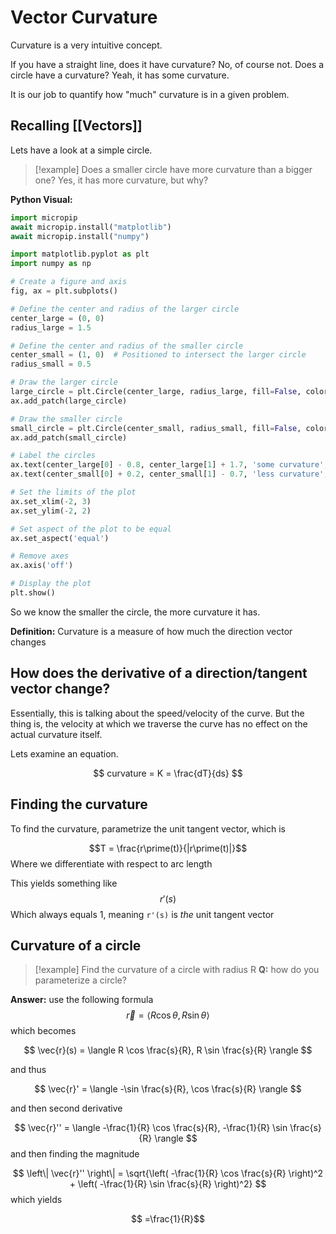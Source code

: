# Vector Curvature
Curvature is a very intuitive concept.

If you have a straight line, does it have curvature? No, of course not.
Does a circle have a curvature? Yeah, it has some curvature.

It is our job to quantify how "much" curvature is in a given problem.

## Recalling [[Vectors]]

Lets have a look at a simple circle.

> [!example] Does a smaller circle have more curvature than a bigger one?
> Yes, it has more curvature, but why?

**Python Visual:**
```python
import micropip
await micropip.install("matplotlib")
await micropip.install("numpy")

import matplotlib.pyplot as plt
import numpy as np

# Create a figure and axis
fig, ax = plt.subplots()

# Define the center and radius of the larger circle
center_large = (0, 0)
radius_large = 1.5

# Define the center and radius of the smaller circle
center_small = (1, 0)  # Positioned to intersect the larger circle
radius_small = 0.5

# Draw the larger circle
large_circle = plt.Circle(center_large, radius_large, fill=False, color='blue', linewidth=2)
ax.add_patch(large_circle)

# Draw the smaller circle
small_circle = plt.Circle(center_small, radius_small, fill=False, color='red', linewidth=2)
ax.add_patch(small_circle)

# Label the circles
ax.text(center_large[0] - 0.8, center_large[1] + 1.7, 'some curvature', color='blue', fontsize=12)
ax.text(center_small[0] + 0.2, center_small[1] - 0.7, 'less curvature', color='red', fontsize=12)

# Set the limits of the plot
ax.set_xlim(-2, 3)
ax.set_ylim(-2, 2)

# Set aspect of the plot to be equal
ax.set_aspect('equal')

# Remove axes
ax.axis('off')

# Display the plot
plt.show()

```

So we know the smaller the circle, the more curvature it has. 

**Definition:** Curvature is a measure of how much the direction vector changes

## How does the derivative of a direction/tangent vector change?

Essentially, this is talking about the speed/velocity of the curve. But the thing is, the velocity at which we traverse the curve has no effect on the actual curvature itself. 

Lets examine an equation.

$$
curvature = K = \frac{dT}{ds}
$$

## Finding the curvature

To find the curvature, parametrize the unit tangent vector, which is 

$$T = \frac{r\prime(t)}{|r\prime(t)|}$$
Where we differentiate with respect to arc length

This yields something like 
$$ r\prime(s)$$
Which always equals 1, meaning `r'(s)` is _the_ unit tangent vector

## Curvature of a circle


> [!example] Find the curvature of a circle with radius R
> **Q:** how do you parameterize a circle?

**Answer:** use the following formula
$$ \vec{r} = \langle R \cos \theta, R \sin \theta \rangle $$
which becomes 

$$ \vec{r}(s) = \langle R \cos \frac{s}{R}, R \sin \frac{s}{R} \rangle $$

and thus

$$ \vec{r}' = \langle -\sin \frac{s}{R}, \cos \frac{s}{R} \rangle $$

and then second derivative

$$ \vec{r}'' = \langle -\frac{1}{R} \cos \frac{s}{R}, -\frac{1}{R} \sin \frac{s}{R} \rangle $$
and then finding the magnitude

$$ \left\| \vec{r}'' \right\| = \sqrt{\left( -\frac{1}{R} \cos \frac{s}{R} \right)^2 + \left( -\frac{1}{R} \sin \frac{s}{R} \right)^2} $$
which yields

$$ =\frac{1}{R}$$
